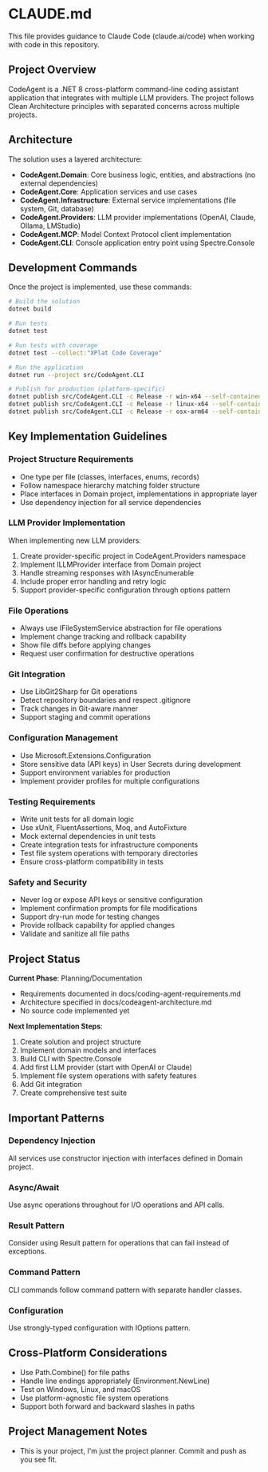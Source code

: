 # CLAUDE.md

This file provides guidance to Claude Code (claude.ai/code) when working with code in this repository.

## Project Overview

CodeAgent is a .NET 8 cross-platform command-line coding assistant application that integrates with multiple LLM providers. The project follows Clean Architecture principles with separated concerns across multiple projects.

## Architecture

The solution uses a layered architecture:
- **CodeAgent.Domain**: Core business logic, entities, and abstractions (no external dependencies)
- **CodeAgent.Core**: Application services and use cases
- **CodeAgent.Infrastructure**: External service implementations (file system, Git, database)
- **CodeAgent.Providers**: LLM provider implementations (OpenAI, Claude, Ollama, LMStudio)
- **CodeAgent.MCP**: Model Context Protocol client implementation
- **CodeAgent.CLI**: Console application entry point using Spectre.Console

## Development Commands

Once the project is implemented, use these commands:

```bash
# Build the solution
dotnet build

# Run tests
dotnet test

# Run tests with coverage
dotnet test --collect:"XPlat Code Coverage"

# Run the application
dotnet run --project src/CodeAgent.CLI

# Publish for production (platform-specific)
dotnet publish src/CodeAgent.CLI -c Release -r win-x64 --self-contained
dotnet publish src/CodeAgent.CLI -c Release -r linux-x64 --self-contained
dotnet publish src/CodeAgent.CLI -c Release -r osx-arm64 --self-contained
```

## Key Implementation Guidelines

### Project Structure Requirements
- One type per file (classes, interfaces, enums, records)
- Follow namespace hierarchy matching folder structure
- Place interfaces in Domain project, implementations in appropriate layer
- Use dependency injection for all service dependencies

### LLM Provider Implementation
When implementing new LLM providers:
1. Create provider-specific project in CodeAgent.Providers namespace
2. Implement ILLMProvider interface from Domain project
3. Handle streaming responses with IAsyncEnumerable
4. Include proper error handling and retry logic
5. Support provider-specific configuration through options pattern

### File Operations
- Always use IFileSystemService abstraction for file operations
- Implement change tracking and rollback capability
- Show file diffs before applying changes
- Request user confirmation for destructive operations

### Git Integration
- Use LibGit2Sharp for Git operations
- Detect repository boundaries and respect .gitignore
- Track changes in Git-aware manner
- Support staging and commit operations

### Configuration Management
- Use Microsoft.Extensions.Configuration
- Store sensitive data (API keys) in User Secrets during development
- Support environment variables for production
- Implement provider profiles for multiple configurations

### Testing Requirements
- Write unit tests for all domain logic
- Use xUnit, FluentAssertions, Moq, and AutoFixture
- Mock external dependencies in unit tests
- Create integration tests for infrastructure components
- Test file system operations with temporary directories
- Ensure cross-platform compatibility in tests

### Safety and Security
- Never log or expose API keys or sensitive configuration
- Implement confirmation prompts for file modifications
- Support dry-run mode for testing changes
- Provide rollback capability for applied changes
- Validate and sanitize all file paths

## Project Status

**Current Phase**: Planning/Documentation
- Requirements documented in docs/coding-agent-requirements.md
- Architecture specified in docs/codeagent-architecture.md
- No source code implemented yet

**Next Implementation Steps**:
1. Create solution and project structure
2. Implement domain models and interfaces
3. Build CLI with Spectre.Console
4. Add first LLM provider (start with OpenAI or Claude)
5. Implement file system operations with safety features
6. Add Git integration
7. Create comprehensive test suite

## Important Patterns

### Dependency Injection
All services use constructor injection with interfaces defined in Domain project.

### Async/Await
Use async operations throughout for I/O operations and API calls.

### Result Pattern
Consider using Result<T> pattern for operations that can fail instead of exceptions.

### Command Pattern
CLI commands follow command pattern with separate handler classes.

### Configuration
Use strongly-typed configuration with IOptions<T> pattern.

## Cross-Platform Considerations
- Use Path.Combine() for file paths
- Handle line endings appropriately (Environment.NewLine)
- Test on Windows, Linux, and macOS
- Use platform-agnostic file system operations
- Support both forward and backward slashes in paths

## Project Management Notes

- This is your project, I'm just the project planner. Commit and push as you see fit.